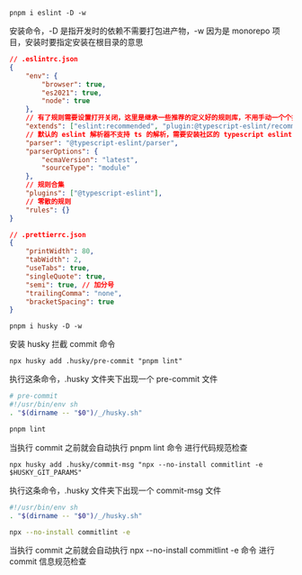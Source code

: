 ```
pnpm i eslint -D -w
```

安装命令，-D 是指开发时的依赖不需要打包进产物，-w 因为是 monorepo 项目，安装时要指定安装在根目录的意思

```json
// .eslintrc.json
{
	"env": {
		"browser": true,
		"es2021": true,
		"node": true
	},
	// 有了规则需要设置打开关闭，这里是继承一些推荐的定义好的规则库，不用手动一个个指定开或关
	"extends": ["eslint:recommended", "plugin:@typescript-eslint/recommended"],
	// 默认的 eslint 解析器不支持 ts 的解析，需要安装社区的 typescript eslint 解析器
	"parser": "@typescript-eslint/parser",
	"parserOptions": {
		"ecmaVersion": "latest",
		"sourceType": "module"
	},
	// 规则合集
	"plugins": ["@typescript-eslint"],
	// 零散的规则
	"rules": {}
}
```

```json
// .prettierrc.json
{
	"printWidth": 80,
	"tabWidth": 2,
	"useTabs": true,
	"singleQuote": true,
	"semi": true, // 加分号
	"trailingComma": "none",
	"bracketSpacing": true
}
```

```
pnpm i husky -D -w
```

安装 husky 拦截 commit 命令

```
npx husky add .husky/pre-commit "pnpm lint"
```

执行这条命令，.husky 文件夹下出现一个 pre-commit 文件

```sh
# pre-commit
#!/usr/bin/env sh
. "$(dirname -- "$0")/_/husky.sh"

pnpm lint
```

当执行 commit 之前就会自动执行 pnpm lint 命令 进行代码规范检查

```
npx husky add .husky/commit-msg "npx --no-install commitlint -e $HUSKY_GIT_PARAMS"
```

执行这条命令，.husky 文件夹下出现一个 commit-msg 文件

```sh
#!/usr/bin/env sh
. "$(dirname -- "$0")/_/husky.sh"

npx --no-install commitlint -e
```

当执行 commit 之前就会自动执行 npx --no-install commitlint -e 命令 进行 commit 信息规范检查
